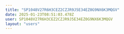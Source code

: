 ```yaml
---
title: "SP1048V27R6H3CEZ2CZJR9J5E34EZ0G9NX6K3MQGV"
date: 2025-01-23T08:51:03.478Z
user: SP1048V27R6H3CEZ2CZJR9J5E34EZ0G9NX6K3MQGV
layout: "users"
---
```

    